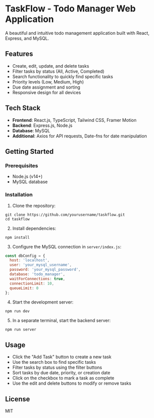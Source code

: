 # TaskFlow - Todo Manager Web Application

A beautiful and intuitive todo management application built with React, Express, and MySQL.

## Features

- Create, edit, update, and delete tasks
- Filter tasks by status (All, Active, Completed)
- Search functionality to quickly find specific tasks
- Priority levels (Low, Medium, High)
- Due date assignment and sorting
- Responsive design for all devices

## Tech Stack

- **Frontend**: React.js, TypeScript, Tailwind CSS, Framer Motion
- **Backend**: Express.js, Node.js
- **Database**: MySQL
- **Additional**: Axios for API requests, Date-fns for date manipulation

## Getting Started

### Prerequisites

- Node.js (v14+)
- MySQL database

### Installation

1. Clone the repository:
```
git clone https://github.com/yourusername/taskflow.git
cd taskflow
```

2. Install dependencies:
```
npm install
```

3. Configure the MySQL connection in `server/index.js`:
```js
const dbConfig = {
  host: 'localhost',
  user: 'your_mysql_username',
  password: 'your_mysql_password',
  database: 'todo_manager',
  waitForConnections: true,
  connectionLimit: 10,
  queueLimit: 0
};
```

4. Start the development server:
```
npm run dev
```

5. In a separate terminal, start the backend server:
```
npm run server
```

## Usage

- Click the "Add Task" button to create a new task
- Use the search box to find specific tasks
- Filter tasks by status using the filter buttons
- Sort tasks by due date, priority, or creation date
- Click on the checkbox to mark a task as complete
- Use the edit and delete buttons to modify or remove tasks

## License

MIT